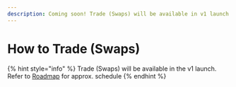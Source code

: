 ```yaml
---
description: Coming soon! Trade (Swaps) will be available in v1 launch
---
```


# How to Trade \(Swaps\)

{% hint style="info" %}
Trade \(Swaps\) will be available in the v1 launch. Refer to [Roadmap](../roadmap/overview.md) for approx. schedule
{% endhint %}



